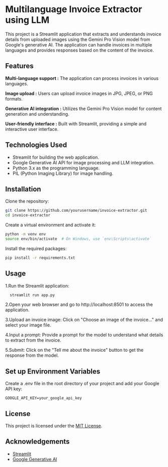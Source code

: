 # Multilanguage Invoice Extractor using LLM

This project is a Streamlit application that extracts and understands invoice details from uploaded images using the Gemini Pro Vision model from Google's generative AI. The application can handle invoices in multiple languages and provides responses based on the content of the invoice.


## Features

**Multi-language support :** The application can process invoices in various languages.

**Image upload :** Users can upload invoice images in JPG, JPEG, or PNG formats.

**Generative AI integration :** Utilizes the Gemini Pro Vision model for content generation and understanding.

**User-friendly interface :** Built with Streamlit, providing a simple and interactive user interface.


## Technologies Used

- Streamlit for building the web application.
- Google Generative AI API for image processing and LLM integration.
- Python 3.x as the programming language.
- PIL (Python Imaging Library) for image handling.

## Installation

Clone the repository:

```bash
git clone https://github.com/yourusername/invoice-extractor.git
cd invoice-extractor
```

Create a virtual environment and activate it:

```bash
python -m venv env
source env/bin/activate  # On Windows, use `env\Scripts\activate`
```

Install the required packages:

```bash
pip install -r requirements.txt
```

## Usage

 1.Run the Streamlit application:

```bash
  streamlit run app.py
```

2.Open your web browser and go to http://localhost:8501 to access the application.

3.Upload an invoice image: Click on "Choose an image of the invoice..." and select your image file.

4.Input a prompt: Provide a prompt for the model to understand what details to extract from the invoice.

5.Submit: Click on the "Tell me about the invoice" button to get the response from the model.





## Set up Environment Variables

Create a .env file in the root directory of your project and add your Google API key:

`GOOGLE_API_KEY=your_google_api_key`



## License

This project is licensed under the [MIT License](https://choosealicense.com/licenses/mit/).


## Acknowledgements

 - [Streamlit](https://streamlit.io/)
 - [Google Generative AI]()
